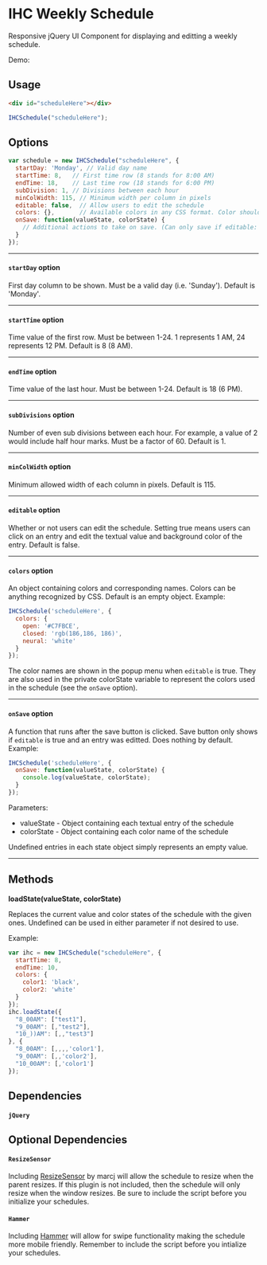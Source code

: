 # IHC Weekly Schedule
Responsive jQuery UI Component for displaying and editting a weekly schedule.

Demo: 

## Usage
```html
<div id="scheduleHere"></div>
```
```javascript
IHCSchedule("scheduleHere");
```

## Options
```javascript
var schedule = new IHCSchedule("scheduleHere", {
  startDay: 'Monday', // Valid day name
  startTime: 8,   // First time row (8 stands for 8:00 AM)
  endTime: 18,    // Last time row (18 stands for 6:00 PM)
  subDivision: 1, // Divisions between each hour
  minColWidth: 115, // Minimum width per column in pixels
  editable: false,  // Allow users to edit the schedule
  colors: {},       // Available colors in any CSS format. Color should be the value.
  onSave: function(valueState, colorState) {
    // Additional actions to take on save. (Can only save if editable: true).
  }
});
```

---

#### `startDay` option
First day column to be shown. Must be a valid day (i.e. 'Sunday'). Default is 'Monday'.

---

#### `startTime` option
Time value of the first row. Must be between 1-24. 1 represents 1 AM, 24 represents 12 PM. 
Default is 8 (8 AM).

---

#### `endTime` option
Time value of the last hour. Must be between 1-24. Default is 18 (6 PM).

---

#### `subDivisions` option
Number of even sub divisions between each hour. For example, a value of 2 would include half hour marks. 
Must be a factor of 60. Default is 1.

---

#### `minColWidth` option
Minimum allowed width of each column in pixels. Default is 115.

---

#### `editable` option
Whether or not users can edit the schedule. Setting true means users can click on an entry and edit the textual value and
background color of the entry. Default is false.

---

#### `colors` option
An object containing colors and corresponding names. Colors can be anything recognized by CSS. Default is an empty object.
Example:
```javascript
IHCSchedule('scheduleHere', {
  colors: {
    open: '#C7FBCE',
    closed: 'rgb(186,186, 186)',
    neural: 'white'
  }
});
```
The color names are shown in the popup menu when `editable` is true. They are also used in the private colorState variable
to represent the colors used in the schedule (see the `onSave` option).

---

#### `onSave` option
A function that runs after the save button is clicked. Save button only shows if `editable` is true and an entry was editted.
Does nothing by default. Example:
```javascript
IHCSchedule('scheduleHere', {
  onSave: function(valueState, colorState) {
    console.log(valueState, colorState);
  }
});
```
Parameters:
* valueState - Object containing each textual entry of the schedule
* colorState - Object containing each color name of the schedule

Undefined entries in each state object simply represents an empty value.

---

## Methods
**loadState(valueState, colorState)**

Replaces the current value and color states of the schedule with the given ones. Undefined can be used in either parameter if not desired to use.

Example:
```javascript
var ihc = new IHCSchedule("scheduleHere", {
  startTime: 8,
  endTime: 10,
  colors: {
    color1: 'black',
    color2: 'white'
  }
});
ihc.loadState({
  "8_00AM": ["test1"],
  "9_00AM": [,"test2"],
  "10_))AM": [,,"test3"]
}, {
  "8_00AM": [,,,,'color1'],
  "9_00AM": [,,'color2'],
  "10_00AM": [,'color1']
});
```

## Dependencies
#### `jQuery`

## Optional Dependencies
#### `ResizeSensor`
Including [ResizeSensor](https://github.com/marcj/css-element-queries/blob/master/src/ResizeSensor.js) by marcj will allow
the schedule to resize when the parent resizes. If this plugin is not included, then the schedule will only resize when
the window resizes. Be sure to include the script before you initialize your schedules.

#### `Hammer`
Including [Hammer](http://hammerjs.github.io/) will allow for swipe functionality making the schedule more mobile friendly.
Remember to include the script before you intialize your schedules.
